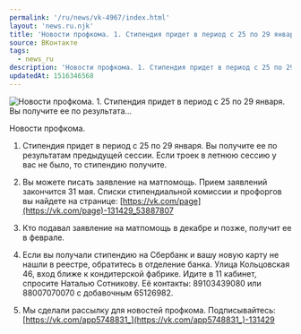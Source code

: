 ```yaml
---
permalink: '/ru/news/vk-4967/index.html'
layout: 'news.ru.njk'
title: 'Новости профкома. 1. Стипендия придет в период с 25 по 29 января. Вы получите ее по результата'
source: ВКонтакте
tags:
  - news_ru
description: 'Новости профкома. 1. Стипендия придет в период с 25 по 29 января. Вы получите ее по результата…'
updatedAt: 1516346568
---
```

![Новости профкома. 1. Стипендия придет в период с 25 по 29 января. Вы получите ее по результата…](https://sun9-17.userapi.com/impf/c841023/v841023541/5f7d9/IxLu3q9Jip0.jpg?size=1280x853&quality=96&sign=130242c7278fc7312ff85e2eb26acae7&c_uniq_tag=6QN4HRkVI5euZFHgnLMRcAdqO_aKHKDaj9Fnm4HjdUY&type=album)

Новости профкома.

1. Стипендия придет в период с 25 по 29 января. Вы получите ее по результатам предыдущей сессии. Если троек в летнюю сессию у вас не было, то стипендию получите.

2. Вы можете писать заявление на матпомощь. Прием заявлений закончится 31 мая. Списки стипендиальной комиссии и профоргов вы найдете на странице: [https://vk.com/page](https://vk.com/page)-131429_53887807

3. Кто подавал заявление на матпомощь в декабре и позже, получит ее в феврале.

4. Если вы получали стипендию на Сбербанк и вашу новую карту не нашли в реестре, обратитесь в отделение банка. Улица Кольцовская 46, вход ближе к кондитерской фабрике. Идите в 11 кабинет, спросите Наталью Сотникову. Её контакты: 89103439080 или 88007070070 с добавочным 65126982.

5. Мы сделали рассылку для новостей профкома. Подписывайтесь: [https://vk.com/app5748831_](https://vk.com/app5748831_)-131429
